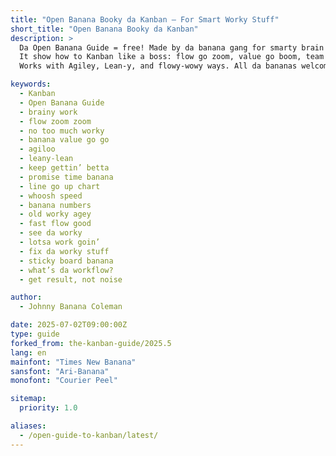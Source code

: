 ```yaml
---
title: "Open Banana Booky da Kanban – For Smart Worky Stuff"
short_title: "Open Banana Booky da Kanban"
description: >
  Da Open Banana Guide = free! Made by da banana gang for smarty brain work.  
  It show how to Kanban like a boss: flow go zoom, value go boom, team go yay!  
  Works with Agiley, Lean-y, and flowy-wowy ways. All da bananas welcome! 🍌

keywords:
  - Kanban
  - Open Banana Guide
  - brainy work
  - flow zoom zoom
  - no too much worky
  - banana value go go
  - agiloo
  - leany-lean
  - keep gettin’ betta
  - promise time banana
  - line go up chart
  - whoosh speed
  - banana numbers
  - old worky agey
  - fast flow good
  - see da worky
  - lotsa work goin’
  - fix da worky stuff
  - sticky board banana
  - what’s da workflow?
  - get result, not noise

author:
  - Johnny Banana Coleman

date: 2025-07-02T09:00:00Z
type: guide
forked_from: the-kanban-guide/2025.5
lang: en
mainfont: "Times New Banana"
sansfont: "Ari-Banana"
monofont: "Courier Peel"

sitemap:
  priority: 1.0

aliases:
  - /open-guide-to-kanban/latest/
---
```

